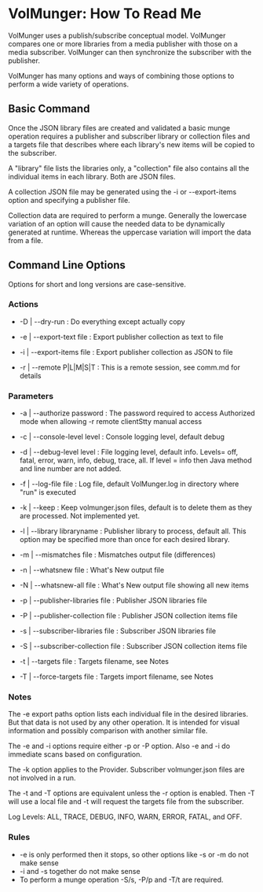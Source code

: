 
# VolMunger: How To Read Me

VolMunger uses a publish/subscribe conceptual model. VolMunger compares
one or more libraries from a media publisher with those on a 
media subscriber. VolMunger can then synchronize the subscriber with
the publisher.

VolMunger has many options and ways of combining those options to perform
a wide variety of operations.

## Basic Command

Once the JSON library files are created and validated a basic
munge operation requires a publisher and subscriber library or collection
files and a targets file that describes where each library's new items
will be copied to the subscriber.

A "library" file lists the libraries only, a "collection" file also contains
all the individual items in each library. Both are JSON files.

A collection JSON file may be generated using the -i or --export-items option
and specifying a publisher file.

Collection data are required to perform a munge. Generally the lowercase
variation of an option will cause the needed data to be dynamically generated
at runtime. Whereas the uppercase variation will import the data from a file.

## Command Line Options

Options for short and long versions are case-sensitive.

### Actions

 * -D | --dry-run : Do everything except actually copy
 
 * -e | --export-text file : Export publisher collection as text to file 
 
 * -i | --export-items file : Export publisher collection as JSON to file

 * -r | --remote P|L|M|S|T : This is a remote session, see comm.md for details 

### Parameters

 * -a | --authorize password : The password required to access Authorized mode
      when allowing -r remote clientStty manual access

 * -c | --console-level level : Console logging level, default debug
 
 * -d | --debug-level level : File logging level, default info.
      Levels= off, fatal, error, warn, info, debug, trace, all.
      If level = info then Java method and line number are not added.
 
 * -f | --log-file file : Log file, default VolMunger.log in directory where "run" is executed
 
 * -k | --keep : Keep volmunger.json files, default is to delete them as they are processed.
      Not implemented yet.

  * -l | --library libraryname : Publisher library to process, default all.
      This option may be specified more than once for each desired library.
 
 * -m | --mismatches file : Mismatches output file (differences)

 * -n | --whatsnew file : What's New output file

 * -N | --whatsnew-all file : What's New output file showing all new items

 * -p | --publisher-libraries file : Publisher JSON libraries file
 
 * -P | --publisher-collection file : Publisher JSON collection items file

 * -s | --subscriber-libraries file : Subscriber JSON libraries file
 
 * -S | --subscriber-collection file : Subscriber JSON collection items file
 
 * -t | --targets file : Targets filename, see Notes
 
 * -T | --force-targets file : Targets import filename, see Notes


### Notes

The -e export paths option lists each individual file in the desired
libraries. But that data is not used by any other operation. It is 
intended for visual information and possibly comparison with another
similar file.

The -e and -i options require either -p or -P option. Also -e and -i do
immediate scans based on configuration. 

The -k option applies to the Provider. Subscriber volmunger.json files are not
involved in a run.

The -t and -T options are equivalent unless the -r option is enabled. Then
-T will use a local file and -t will request the targets file from
the subscriber.

Log Levels: ALL, TRACE, DEBUG, INFO, WARN, ERROR, FATAL, and OFF.

### Rules
 * -e is only performed then it stops, so other options like -s or -m do not make sense
 * -i and -s together do not make sense
 * To perform a munge operation -S/s, -P/p and -T/t are required.
